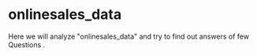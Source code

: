 # onlinesales_data
Here we will  analyze "onlinesales_data" and try to find out answers of few Questions .
